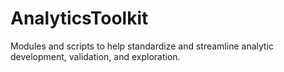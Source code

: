 # AnalyticsToolkit
Modules and scripts to help standardize and streamline analytic development, validation, and exploration.